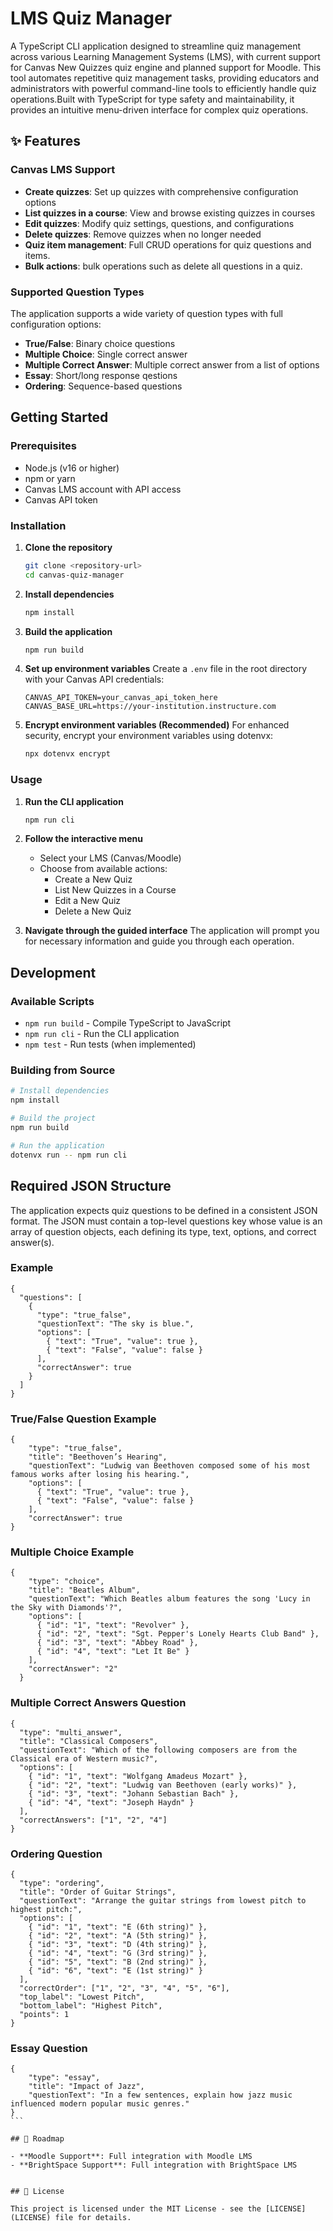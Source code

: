 # LMS Quiz Manager

A TypeScript CLI application designed to streamline quiz management across various Learning Management Systems (LMS), with current support for Canvas New Quizzes quiz engine and planned support for Moodle. This tool automates repetitive quiz management tasks, providing educators and administrators with powerful command-line tools to efficiently handle quiz operations.Built with TypeScript for type safety and maintainability, it provides an intuitive menu-driven interface for complex quiz operations.

## ✨ Features

### Canvas LMS Support

- **Create quizzes**: Set up quizzes with comprehensive configuration options
- **List quizzes in a course**: View and browse existing quizzes in courses
- **Edit quizzes**: Modify quiz settings, questions, and configurations
- **Delete quizzes**: Remove quizzes when no longer needed
- **Quiz item management**: Full CRUD operations for quiz questions and items.
- **Bulk actions**: bulk operations such as delete all questions in a quiz.

### Supported Question Types

The application supports a wide variety of question types with full configuration options:

- **True/False**: Binary choice questions
- **Multiple Choice**: Single correct answer
- **Multiple Correct Answer**: Multiple correct answer from a list of options
- **Essay**: Short/long response qestions
- **Ordering**: Sequence-based questions

## Getting Started

### Prerequisites

- Node.js (v16 or higher)
- npm or yarn
- Canvas LMS account with API access
- Canvas API token

### Installation

1. **Clone the repository**

   ```bash
   git clone <repository-url>
   cd canvas-quiz-manager
   ```

2. **Install dependencies**

   ```bash
   npm install
   ```

3. **Build the application**

   ```bash
   npm run build
   ```

4. **Set up environment variables**
   Create a `.env` file in the root directory with your Canvas API credentials:

   ```env
   CANVAS_API_TOKEN=your_canvas_api_token_here
   CANVAS_BASE_URL=https://your-institution.instructure.com
   ```

5. **Encrypt environment variables (Recommended)**
   For enhanced security, encrypt your environment variables using dotenvx:
   ```bash
   npx dotenvx encrypt
   ```

### Usage

1. **Run the CLI application**

   ```bash
   npm run cli
   ```

2. **Follow the interactive menu**

   - Select your LMS (Canvas/Moodle)
   - Choose from available actions:
     - Create a New Quiz
     - List New Quizzes in a Course
     - Edit a New Quiz
     - Delete a New Quiz

3. **Navigate through the guided interface**
   The application will prompt you for necessary information and guide you through each operation.

## Development

### Available Scripts

- `npm run build` - Compile TypeScript to JavaScript
- `npm run cli` - Run the CLI application
- `npm test` - Run tests (when implemented)

### Building from Source

```bash
# Install dependencies
npm install

# Build the project
npm run build

# Run the application
dotenvx run -- npm run cli
```

## Required JSON Structure

The application expects quiz questions to be defined in a consistent JSON format. The JSON must contain a top-level questions key whose value is an array of question objects, each defining its type, text, options, and correct answer(s).

### Example

```
{
  "questions": [
    {
      "type": "true_false",
      "questionText": "The sky is blue.",
      "options": [
        { "text": "True", "value": true },
        { "text": "False", "value": false }
      ],
      "correctAnswer": true
    }
  ]
}

```

### True/False Question Example

```
{
    "type": "true_false",
    "title": "Beethoven’s Hearing",
    "questionText": "Ludwig van Beethoven composed some of his most famous works after losing his hearing.",
    "options": [
      { "text": "True", "value": true },
      { "text": "False", "value": false }
    ],
    "correctAnswer": true
}
```

### Multiple Choice Example

```
{
    "type": "choice",
    "title": "Beatles Album",
    "questionText": "Which Beatles album features the song 'Lucy in the Sky with Diamonds'?",
    "options": [
      { "id": "1", "text": "Revolver" },
      { "id": "2", "text": "Sgt. Pepper's Lonely Hearts Club Band" },
      { "id": "3", "text": "Abbey Road" },
      { "id": "4", "text": "Let It Be" }
    ],
    "correctAnswer": "2"
  }
```

### Multiple Correct Answers Question

```
{
  "type": "multi_answer",
  "title": "Classical Composers",
  "questionText": "Which of the following composers are from the Classical era of Western music?",
  "options": [
    { "id": "1", "text": "Wolfgang Amadeus Mozart" },
    { "id": "2", "text": "Ludwig van Beethoven (early works)" },
    { "id": "3", "text": "Johann Sebastian Bach" },
    { "id": "4", "text": "Joseph Haydn" }
  ],
  "correctAnswers": ["1", "2", "4"]
}
```

### Ordering Question

```
{
  "type": "ordering",
  "title": "Order of Guitar Strings",
  "questionText": "Arrange the guitar strings from lowest pitch to highest pitch:",
  "options": [
    { "id": "1", "text": "E (6th string)" },
    { "id": "2", "text": "A (5th string)" },
    { "id": "3", "text": "D (4th string)" },
    { "id": "4", "text": "G (3rd string)" },
    { "id": "5", "text": "B (2nd string)" },
    { "id": "6", "text": "E (1st string)" }
  ],
  "correctOrder": ["1", "2", "3", "4", "5", "6"],
  "top_label": "Lowest Pitch",
  "bottom_label": "Highest Pitch",
  "points": 1
}
```

### Essay Question

````
{
    "type": "essay",
    "title": "Impact of Jazz",
    "questionText": "In a few sentences, explain how jazz music influenced modern popular music genres."
}
```

## 🚧 Roadmap

- **Moodle Support**: Full integration with Moodle LMS
- **BrightSpace Support**: Full integration with BrightSpace LMS


## 📄 License

This project is licensed under the MIT License - see the [LICENSE](LICENSE) file for details.
````
